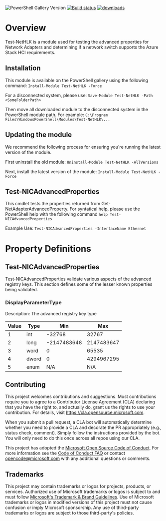 ![PowerShell Gallery Version](https://img.shields.io/powershellgallery/v/Test-NetHLK?label=Current%20Version)
[![Build status](https://ci.appveyor.com/api/projects/status/28dr5irvwqc34ftf?svg=true)](https://ci.appveyor.com/project/MSFTCoreNet/test-nethlk)
[![downloads](https://img.shields.io/powershellgallery/dt/Test-NetHLK.svg?label=downloads)](https://www.powershellgallery.com/packages/Test-NetHLK)

# Overview

Test-NetHLK is a module used for testing the advanced properties for Network Adapters and determining if a network switch supports the Azure Stack HCI requirements.

## Installation

This module is available on the PowerShell gallery using the following command:
```Install-Module Test-NetHLK -Force```

For a disconnected system, please use:
```Save-Module Test-NetHLK -Path <SomeFolderPath>```

Then move all downloaded module to the disconnected system in the PowerShell module path. For example:
```C:\Program Files\WindowsPowerShell\Modules\Test-NetHLK\...```

## Updating the module

We recommend the following process for ensuring you're running the latest version of the module.

First uninstall the old module:
```Uninstall-Module Test-NetHLK -AllVersions```

Next, install the latest version of the module:
```Install-Module Test-NetHLK -Force```


## Test-NICAdvancedProperties

This cmdlet tests the properties returned from Get-NetAdapterAdvancedProperty. For syntatical help, please use the PowerShell help with the following command ```help Test-NICAdvancedProperties```

Example Use:
```Test-NICAdvancedProperties -InterfaceName Ethernet```

# Property Definitions

## Test-NICAdvancedProperties

Test-NICAdvancedProperties validate various aspects of the advanced registry keys. This section defines some of the lesser known properties being validated.

### DisplayParameterType

Description: The advanced registry key type

|Value|Type|Min|Max|
|----|----|----|----|
|1|int|-32768|32767|
|2|long|-2147483648|2147483647|
|3|word|0|65535|
|4|dword|0|4294967295|
|5|enum|N/A|N/A|

## Contributing

This project welcomes contributions and suggestions.  Most contributions require you to agree to a
Contributor License Agreement (CLA) declaring that you have the right to, and actually do, grant us
the rights to use your contribution. For details, visit https://cla.opensource.microsoft.com.

When you submit a pull request, a CLA bot will automatically determine whether you need to provide
a CLA and decorate the PR appropriately (e.g., status check, comment). Simply follow the instructions
provided by the bot. You will only need to do this once across all repos using our CLA.

This project has adopted the [Microsoft Open Source Code of Conduct](https://opensource.microsoft.com/codeofconduct/).
For more information see the [Code of Conduct FAQ](https://opensource.microsoft.com/codeofconduct/faq/) or
contact [opencode@microsoft.com](mailto:opencode@microsoft.com) with any additional questions or comments.

## Trademarks

This project may contain trademarks or logos for projects, products, or services. Authorized use of Microsoft 
trademarks or logos is subject to and must follow 
[Microsoft's Trademark & Brand Guidelines](https://www.microsoft.com/en-us/legal/intellectualproperty/trademarks/usage/general).
Use of Microsoft trademarks or logos in modified versions of this project must not cause confusion or imply Microsoft sponsorship.
Any use of third-party trademarks or logos are subject to those third-party's policies.

